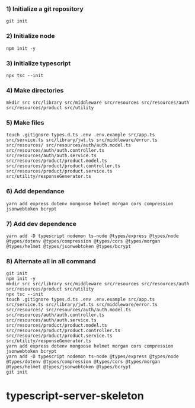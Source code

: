 ### 1) Initialize a git repository

```ch
git init
```

### 2) Initialize node

```ch
npm init -y
```

### 3) initialize typescript

```ch
npx tsc --init
```

### 4) Make directories

```ch
mkdir src src/library src/middleware src/resources src/resources/auth src/resources/product src/utility
```

### 5) Make files

```ch
touch .gitignore types.d.ts .env .env.example src/app.ts src/service.ts src/library/jwt.ts src/middleware/error.ts src/resources/ src/resources/auth/auth.model.ts src/resources/auth/auth.controller.ts src/resources/auth/auth.service.ts src/resources/product/product.model.ts src/resources/product/product.controller.ts src/resources/product/product.service.ts src/utility/responseGenerator.ts
```

### 6) Add dependance

```ch
yarn add express dotenv mongoose helmet morgan cors compression  jsonwebtoken bcrypt
```

### 7) Add dev dependence

```ch
yarn add -D typescript nodemon ts-node @types/express @types/node @types/dotenv @types/compression @types/cors @types/morgan @types/helmet @types/jsonwebtoken @types/bcrypt
```

### 8) Alternate all in all command

```ch
git init
npm init -y
mkdir src src/library src/middleware src/resources src/resources/auth src/resources/product src/utility
npx tsc --init
touch .gitignore types.d.ts .env .env.example src/app.ts src/service.ts src/library/jwt.ts src/middleware/error.ts src/resources/ src/resources/auth/auth.model.ts src/resources/auth/auth.controller.ts src/resources/auth/auth.service.ts src/resources/product/product.model.ts src/resources/product/product.controller.ts src/resources/product/product.service.ts src/utility/responseGenerator.ts
yarn add express dotenv mongoose helmet morgan cors compression  jsonwebtoken bcrypt
yarn add -D typescript nodemon ts-node @types/express @types/node @types/dotenv @types/compression @types/cors @types/morgan @types/helmet @types/jsonwebtoken @types/bcrypt
git init
```
# typescript-server-skeleton
